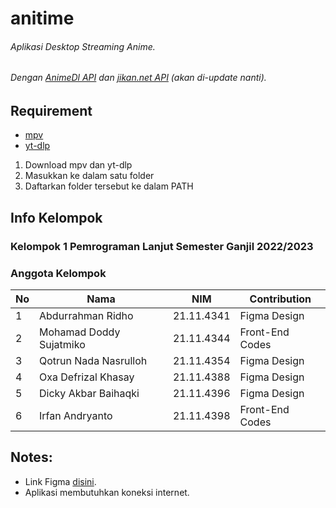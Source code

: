 # anitime
###### Aplikasi Desktop Streaming Anime.
###### Dengan [AnimeDl API](https://github.com/jerry08/AnimeDl) dan [jikan.net API](https://github.com/Ervie/jikan.net) (akan di-update nanti).

## Requirement
* [mpv](https://sourceforge.net/projects/mpv-player-windows/files)
* [yt-dlp](https://github.com/yt-dlp/yt-dlp/releases/)
1. Download mpv dan yt-dlp
2. Masukkan ke dalam satu folder
3. Daftarkan folder tersebut ke dalam PATH

## Info Kelompok
### Kelompok 1 Pemrograman Lanjut Semester Ganjil 2022/2023
### Anggota Kelompok
|**No**| **Nama** | **NIM** | **Contribution** |
|------|----------|---------|------------------|
| 1 | Abdurrahman Ridho | 21.11.4341 | Figma Design |
| 2 | Mohamad Doddy Sujatmiko | 21.11.4344 | Front-End Codes |
| 3 | Qotrun Nada Nasrulloh | 21.11.4354 | Figma Design |
| 4 | Oxa Defrizal Khasay | 21.11.4388 | Figma Design |
| 5 | Dicky Akbar Baihaqki | 21.11.4396 | Figma Design |
| 6 | Irfan Andryanto | 21.11.4398 | Front-End Codes |

## Notes:
* Link Figma [disini](https://www.figma.com/file/yVKn8eGPUEpXdMoHTShsLK/Kelompok-1-%2F-21IF08-%2F-Pemrograman-Lanjut?node-id=0%3A1&t=zNy20W8ySdkbGU7W-1).
* Aplikasi membutuhkan koneksi internet.
